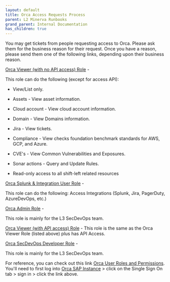 ```yaml
---
layout: default
title: Orca Access Requests Process
parent: L2 Minerva Runbooks
grand_parent: Internal Documentation
has_children: true
---
```

You may get tickets from people requesting access to Orca. Please ask them for the business reason for their request. Once you have a reason, please send them one of the following links, depending upon their business reason.

[Orca Viewer (with no API access) Role](https://spc.ondemand.com/sap/bc/webdynpro/a1sspc/cam_wd_central?item=request&profile=Multicloud_SecDevOps_OrcaViewerNoAPI) -

This role can do the following (except for access API):

- View/List only.

- Assets - View asset information.

- Cloud account - View cloud account information.

- Domain - View Domains information.

- Jira - View tickets.

- Compliance - View checks foundation benchmark standards for AWS, GCP, and Azure.

- CVE's - View Common Vulnerabilities and Exposures.

- Sonar actions - Query and Update Rules.

- Read-only access to all shift-left related resources

[Orca Splunk & Integration User Role](https://spc.ondemand.com/sap/bc/webdynpro/a1sspc/cam_wd_central?item=request&profile=Multicloud_SecDevOps_OrcaSplunkUser) -

This role can do the following:
Access Integrations (Splunk, Jira, PagerDuty, AzureDevOps, etc.)

[Orca Admin Role](https://spc.ondemand.com/sap/bc/webdynpro/a1sspc/cam_wd_central?item=request&profile=Multicloud_SecDevOps_OrcaAdmin) -

This role is mainly for the L3 SecDevOps team.

[Orca Viewer (with API access) Role](https://spc.ondemand.com/sap/bc/webdynpro/a1sspc/cam_wd_central?item=request&profile=Multicloud_SecDevOps_OrcaViewers) -
This role is the same as the Orca Viewer Role (listed above) plus has API Access.


[Orca SecDevOps Developer Role](https://spc.ondemand.com/sap/bc/webdynpro/a1sspc/cam_wd_central?item=request&profile=Multicloud_SecDevOps_Developer) -

This role is mainly for the L3 SecDevOps team.

For reference, you can check out this link [Orca User Roles and Permissions](https://docs.orcasecurity.io/docs/user-roles-and-permissions). You'll need to first log into [Orca SAP Instance](https://eu.sap.app.orcasecurity.io/) > click on the Single Sign On tab > sign in > click the link above.
